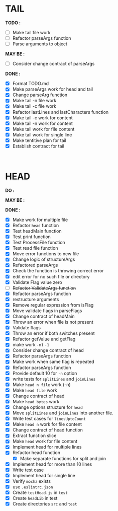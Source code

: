 # TAIL

  **TODO :**
  - [ ] Make tail file work
  - [ ] Refactor parseArgs function
  - [ ] Parse arguments to object
 
  **MAY BE :**
  - [ ] Consider change contract of parseArgs

  **DONE :**
  - [x] Format TODO.md
  - [x] Make parseArgs work for head and tail
  - [x] Change parseArg function
  - [x] Make tail -n file work
  - [x] Make tail -c file work
  - [x] Refactor lastLines and lastCharacters function 
  - [x] Make tail -c work for content
  - [x] Make tail -n work for content
  - [x] Make tail work for file content
  - [x] Make tail work for single line 
  - [x] Make tentitive plan for tail
  - [x] Establish contract for tail

<br/>

# HEAD
  **DO :**

  **MAY BE :**

  **DONE :**
  - [x] Make work for multiple file
  - [x] Refactor `head` function
  - [x] Test headMain function
  - [x] Test print function
  - [x] Test ProcessFile function
  - [x] Test read file function 
  - [x] Move error functions to new file
  - [x] Change logic of structureArgs
  - [x] Refactored parseArgs 
  - [x] Check the function is throwing correct error 
  - [x] edit error for no such file or directory
  - [x] Validate Flag value zero 
  - [ ] ~~Refactor ValidateArgs function~~
  - [x] Refactor parseArgs function
  - [x] restructure arguments 
  - [x] Remove  regular expression from isFlag
  - [x] Move validate flags in parseFlags
  - [x] Change contract of headMain
  - [x] Throw an error when file is not present
  - [x] Validate flags
  - [x] Throw an error if both switches present
  - [x] Refactor getValue and getFlag
  - [x] make work `-n1` `-1`
  - [x] Consider change contract of head
  - [x] Refactor parseArgs function
  - [x] Make work when same flag is repeated 
  - [x] Refactor parseArgs function 
  - [x] Provide default 10 for `-n` option
  - [x] write tests for `splitLines` and `joinLines`
  - [x] Make `head n file` work (-n)
  - [x] Make `head file` work
  - [x] Change contract of head
  - [x] Make `head bytes` work
  - [x] Change options structure for `head` 
  - [x] Move `splitLines` and `joinLines` into another file.
  - [x] Write test cases for `linesUptoCount`
  - [x] Make `head n` work for file content
  - [x] Change contract of head function
  - [x] Extract function slice 
  - [x] Make `head` work for file content
  - [x] Implement head for multiple lines
  - [x] Refactor head function
    - [x] Make separate functions for split and join
  - [X] Implement head for more than 10 lines
  - [x] Write test case
  - [x] Implement head for single line
  - [x] Verify `mocha` exists
  - [x] use `.eslintrc.json`
  - [x] Create `testHead.js` in `test`
  - [x] Create `headLib` in test
  - [x] Create directories `src` and `test`
